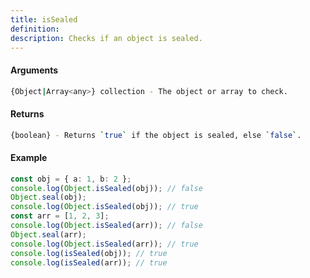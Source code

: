 ```yaml
---
title: isSealed
definition: 
description: Checks if an object is sealed.
---
```



#### Arguments


```bash
{Object|Array<any>} collection - The object or array to check.
```


#### Returns


```bash
{boolean} - Returns `true` if the object is sealed, else `false`.
```


#### Example


```ts
const obj = { a: 1, b: 2 };console.log(Object.isSealed(obj)); // falseObject.seal(obj);console.log(Object.isSealed(obj)); // trueconst arr = [1, 2, 3];console.log(Object.isSealed(arr)); // falseObject.seal(arr);console.log(Object.isSealed(arr)); // trueconsole.log(isSealed(obj)); // trueconsole.log(isSealed(arr)); // true
```
